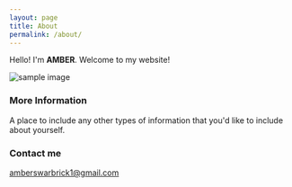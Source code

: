 ```yaml
---
layout: page
title: About
permalink: /about/
---
```


Hello! I'm **AMBER**. Welcome to my website!

![sample image]({{site.baseurl}}/assets/images/amber-with-birds.jpg)

### More Information

A place to include any other types of information that you'd like to include about yourself.

### Contact me

[amberswarbrick1@gmail.com](mailto:amberswarbrick1@gmail.com)
